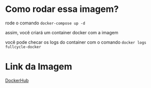 # Como rodar essa imagem?

rode o comando ```docker-compose up -d```

assim, você criará um container docker com a imagem

você pode checar os logs do container com o comando ```docker logs fullcycle-docker```

# Link da Imagem

[DockerHub](https://hub.docker.com/repository/docker/fernandounuts/fullcycle/)
